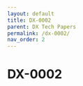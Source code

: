 ```yaml
---
layout: default
title: DX-0002
parent: DX Tech Papers
permalink: /dx-0002/
nav_order: 2
---
```


# DX-0002




